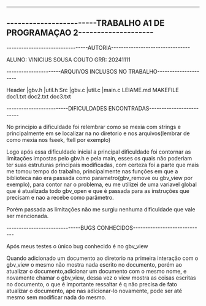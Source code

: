 ------------------------------------------------------------------------
------------------------TRABALHO A1 DE PROGRAMAÇAO 2--------------------
------------------------------------------------------------------------


---------------------------------AUTORIA--------------------------------

ALUNO: VINICIUS SOUSA COUTO
GRR: 20241111


----------------------ARQUIVOS INCLUSOS NO TRABALHO---------------------

Header
  |gbv.h
  |util.h
Src
  |gbv.c
  |util.c
  |main.c
LEIAME.md
MAKEFILE
doc1.txt
doc2.txt
doc3.txt


-------------------------DIFICULDADES ENCONTRADAS-------------------------

No principio a dificuldade foi relembrar como se mexia com strings e
principalmente em se localizar na no diretorio e nos arquivos(lembrar de
como mexia nos fseek, ftell por exemplo)

Logo após essa dificuldade inicial a principal dificuldade foi contornar as
limitações impostas pelo gbv.h e pela main, esses os quais não poderiam ter
suas estruturas principais modificadas, com certeza foi a parte que mais me
tomou tempo do trabalho, principalmente nas funções em que a biblioteca não
era passada como parametro(gbv_remove ou gbv_view por exemplo), para contor
nar o problema, eu me utilizei de uma variavel global que é atualizada todo
gbv_open e que é passada para as instruções que precisam e nao a recebe 
como parâmetro.

Porém passada as limitações não me surgiu nenhuma dificuldade que vale ser
mencionada.


------------------------------BUGS CONHECIDOS-----------------------------

Após meus testes o único bug conhecido é no gbv_view

Quando adicionado um documento ao diretorio na primeira interação com o
gbv_view o mesmo não mostra nada escrito no documento, porém ao atualizar o
documento,adicionar um documento com o mesmo nome, e novamente chamar o
gbv_view, dessa vez o view mostra as coisas escritas no documento, o que
é importante ressaltar é q não precisa de fato atualizar o documento, ape
nas adicionar-lo novamente, pode ser até mesmo sem modificar nada do mesmo.